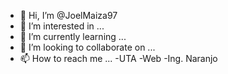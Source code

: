 - 👋 Hi, I’m @JoelMaiza97
- 👀 I’m interested in ...
- 🌱 I’m currently learning ...
- 💞️ I’m looking to collaborate on ...
- 📫 How to reach me ...
-UTA
-Web
-Ing. Naranjo
<!---
JoelMaiza97/JoelMaiza97 is a ✨ special ✨ repository because its `README.md` (this file) appears on your GitHub profile.
You can click the Preview link to take a look at your changes.
--->
